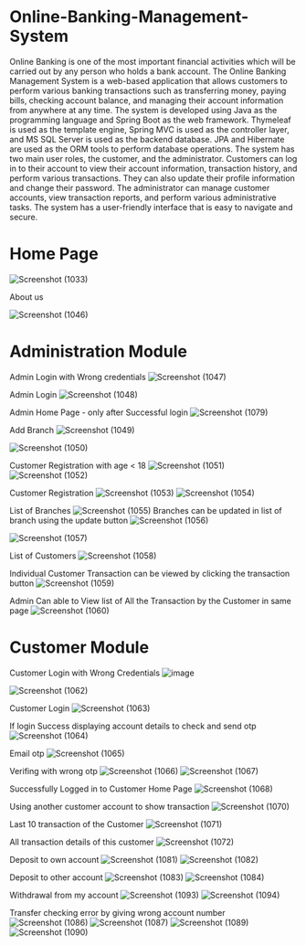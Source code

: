 # Online-Banking-Management-System

Online Banking is one of the most important financial activities which will be carried out by any person who holds a bank account. The Online Banking Management System is a web-based application that allows customers to perform various banking transactions such as transferring money, paying bills, checking account balance, and managing their account information from anywhere at any time. The system is developed using Java as the programming language and Spring Boot as the web framework. Thymeleaf is used as the template engine, Spring MVC is used as the controller layer, and MS SQL Server is used as the backend database. JPA and Hibernate are used as the ORM tools to perform database operations. 
The system has two main user roles, the customer, and the administrator. Customers can log in to their account to view their account information, transaction history, and perform various transactions. They can also update their profile information and change their password. The administrator can manage customer accounts, view transaction reports, and perform various administrative tasks. The system has a user-friendly interface that is easy to navigate and secure.

                      

        
# Home Page 
![Screenshot (1033)](https://github.com/priyaskr13/Online-Banking-Management-System/assets/111446466/857271a5-c23a-4e03-bf97-0b341efb6df6)

About us

![Screenshot (1046)](https://github.com/priyaskr13/Online-Banking-Management-System/assets/111446466/5eba88d3-1fb5-4454-bb33-99b666d28e57)

# Administration Module 
Admin Login with Wrong credentials
![Screenshot (1047)](https://github.com/priyaskr13/Online-Banking-Management-System/assets/111446466/6f6b5eab-1cdb-473a-b4ba-6e83cf55fcb5)

Admin Login 
![Screenshot (1048)](https://github.com/priyaskr13/Online-Banking-Management-System/assets/111446466/9842b952-3647-4efb-88b1-8c6d61a889fb)

Admin Home Page - only after Successful login
![Screenshot (1079)](https://github.com/priyaskr13/Online-Banking-Management-System/assets/111446466/dc8ce310-8151-42f8-b676-3926ff2b8d62)

Add Branch
![Screenshot (1049)](https://github.com/priyaskr13/Online-Banking-Management-System/assets/111446466/689765c8-aa82-4bbf-ac6e-0633b87ca02e)

![Screenshot (1050)](https://github.com/priyaskr13/Online-Banking-Management-System/assets/111446466/7759ea05-010a-43b1-b741-aaee68fd31b4)

Customer Registration with age < 18
![Screenshot (1051)](https://github.com/priyaskr13/Online-Banking-Management-System/assets/111446466/25ea7ef0-c70c-466e-872f-88daaa83b552)
![Screenshot (1052)](https://github.com/priyaskr13/Online-Banking-Management-System/assets/111446466/5cac74b5-7ee1-44e9-8a0c-d448fb21236c)

Customer Registration 
![Screenshot (1053)](https://github.com/priyaskr13/Online-Banking-Management-System/assets/111446466/9e50dd52-15a8-4366-9441-3e77fc0cfc2f)
![Screenshot (1054)](https://github.com/priyaskr13/Online-Banking-Management-System/assets/111446466/93813310-54d1-4a21-8f48-b1abefc09394)

List of Branches
![Screenshot (1055)](https://github.com/priyaskr13/Online-Banking-Management-System/assets/111446466/9f36ad61-d5c3-495d-8372-fe434525a249)
Branches can be updated in list of branch using the update button
![Screenshot (1056)](https://github.com/priyaskr13/Online-Banking-Management-System/assets/111446466/8a0d8d83-1451-4999-a9f3-fc5115f65365)

![Screenshot (1057)](https://github.com/priyaskr13/Online-Banking-Management-System/assets/111446466/2282d75f-4d79-4b7c-bd45-99257e4397ad)

List of Customers
![Screenshot (1058)](https://github.com/priyaskr13/Online-Banking-Management-System/assets/111446466/3bfbe0f7-8752-4e13-a3fa-f75668160b97)

Individual Customer Transaction can be viewed by clicking the transaction button
![Screenshot (1059)](https://github.com/priyaskr13/Online-Banking-Management-System/assets/111446466/4ee6877c-d133-4f43-b353-a113219682d3)

Admin Can able to View list of All the Transaction by the Customer in same page
![Screenshot (1060)](https://github.com/priyaskr13/Online-Banking-Management-System/assets/111446466/4cd7467b-fba0-4141-a77d-56bd9ca6953f)


# Customer Module
Customer Login with Wrong Credentials
![image](https://github.com/priyaskr13/Online-Banking-Management-System/assets/111446466/ffa48de0-cc10-4005-a2df-1454d875666e)

![Screenshot (1062)](https://github.com/priyaskr13/Online-Banking-Management-System/assets/111446466/8d239066-6f9d-46de-a829-42f6b5ee917b)

Customer Login
![Screenshot (1063)](https://github.com/priyaskr13/Online-Banking-Management-System/assets/111446466/998cb9fe-f546-46d9-86e7-e83aa073ec7b)

If login Success displaying account details to check and send otp
![Screenshot (1064)](https://github.com/priyaskr13/Online-Banking-Management-System/assets/111446466/45c4f7ff-d8ca-4331-bdf8-09ffedf3d047)

Email otp
![Screenshot (1065)](https://github.com/priyaskr13/Online-Banking-Management-System/assets/111446466/2272d5f5-a101-4fc7-bf42-6245cd45b89e)

Verifing with wrong otp
![Screenshot (1066)](https://github.com/priyaskr13/Online-Banking-Management-System/assets/111446466/414a53b0-57b9-4dab-93b7-c0ba1924a58d)
![Screenshot (1067)](https://github.com/priyaskr13/Online-Banking-Management-System/assets/111446466/d4db98f5-b438-482b-b928-d9f56f01b3d1)

Successfully Logged in to Customer Home Page
![Screenshot (1068)](https://github.com/priyaskr13/Online-Banking-Management-System/assets/111446466/e7ba2da7-9b36-4a1a-a691-d3ae46e8913a)

Using another customer account to show transaction
![Screenshot (1070)](https://github.com/priyaskr13/Online-Banking-Management-System/assets/111446466/5914c916-b71a-4f85-a443-4dee4edee031)

Last 10 transaction of the Customer
![Screenshot (1071)](https://github.com/priyaskr13/Online-Banking-Management-System/assets/111446466/8044c1a0-e963-43cb-b8f8-aa447e82fe44)

All transaction details of this customer
![Screenshot (1072)](https://github.com/priyaskr13/Online-Banking-Management-System/assets/111446466/c403c1f5-adde-44a2-9efc-388232157582)

Deposit to own account
![Screenshot (1081)](https://github.com/priyaskr13/Online-Banking-Management-System/assets/111446466/71ed3518-dd0d-4cc2-96fe-6bc20bbf3454)
![Screenshot (1082)](https://github.com/priyaskr13/Online-Banking-Management-System/assets/111446466/63c6fb3c-ebce-4847-bdb8-f28f92f81bce)

Deposit to other account
![Screenshot (1083)](https://github.com/priyaskr13/Online-Banking-Management-System/assets/111446466/7465b9f1-ddce-4d8b-b664-67f17c3decfa)
![Screenshot (1084)](https://github.com/priyaskr13/Online-Banking-Management-System/assets/111446466/efd5748e-3a1b-4129-bdb3-4811802240ea)

Withdrawal from my account
![Screenshot (1093)](https://github.com/priyaskr13/Online-Banking-Management-System/assets/111446466/e3242996-05d6-48ac-999a-fde7b2e5b218)
![Screenshot (1094)](https://github.com/priyaskr13/Online-Banking-Management-System/assets/111446466/25361153-8a84-41c6-99b9-5d100bbbc6e7)

Transfer checking error by giving wrong account number
![Screenshot (1086)](https://github.com/priyaskr13/Online-Banking-Management-System/assets/111446466/54b72c3f-51be-4fc3-bebf-a7ee09cdac6c)
![Screenshot (1087)](https://github.com/priyaskr13/Online-Banking-Management-System/assets/111446466/0200147b-4a5d-4ea9-a2ec-2274b1c3dcdc)
![Screenshot (1089)](https://github.com/priyaskr13/Online-Banking-Management-System/assets/111446466/27a581c6-ba72-4bc3-be63-c02d0495dda4)
![Screenshot (1090)](https://github.com/priyaskr13/Online-Banking-Management-System/assets/111446466/7142e889-5280-4a94-9998-4e8c9cace63f)







